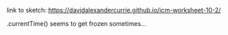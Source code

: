 link to sketch: https://davidalexandercurrie.github.io/icm-worksheet-10-2/

.currentTime() seems to get frozen sometimes...
